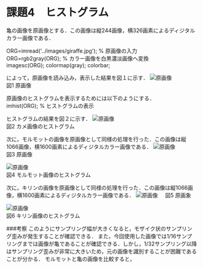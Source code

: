 # 課題4　ヒストグラム

亀の画像を原画像とする．この画像は縦244画像，横326画素によるディジタルカラー画像である．

ORG=imread('../images/giraffe.jpg'); % 原画像の入力      
ORG=rgb2gray(ORG); % カラー画像を白黒濃淡画像へ変換     
imagesc(ORG); colormap(gray); colorbar;

によって，原画像を読み込み，表示した結果を図１に示す．
![原画像](https://github.com/suke123/matlab_image_processing/blob/master/%E8%AA%B2%E9%A1%8C4/images/kame1-1.png)  
図1 原画像

原画像のヒストグラムを表示するためには以下のようにする．        
imhist(ORG); % ヒストグラムの表示       

ヒストグラムの結果を図２に示す．
![原画像](https://github.com/suke123/matlab_image_processing/blob/master/%E8%AA%B2%E9%A1%8C4/images/kame_after.png)  
図2 カメ画像のヒストグラム    

次に，モルモットの画像を原画像として同様の処理を行った．この画像は縦1066画像，横1600画素によるディジタルカラー画像である．
![原画像](https://github.com/suke123/matlab_image_processing/blob/master/%E8%AA%B2%E9%A1%8C4/images/molmot0.png)  
図3 原画像   

![原画像](https://github.com/suke123/matlab_image_processing/blob/master/%E8%AA%B2%E9%A1%8C4/images/molmot_after.png)  
図4 モルモット画像のヒストグラム   

次に，キリンの画像を原画像として同様の処理を行った．この画像は縦1066画像，横1600画素によるディジタルカラー画像である．
![原画像](https://github.com/suke123/matlab_image_processing/blob/master/%E8%AA%B2%E9%A1%8C4/images/giraffe0.png)    
図5 原画象     

![原画像](https://github.com/suke123/matlab_image_processing/blob/master/%E8%AA%B2%E9%A1%8C4/images/giraffe_after.png)  
図6 キリン画像のヒストグラム    

###考察
このようにサンプリング幅が大きくなると，モザイク状のサンプリング歪みが発生することが確認できる．
また，今回使用した画像では1/16サンプリングまでは画像が亀であることが確認できる．しかし，1/32サンプリング以降はサンプリング歪みが非常に大きいため，元の画像を識別することが困難であることが分かる．
モルモットと亀の画像を比較すると，
